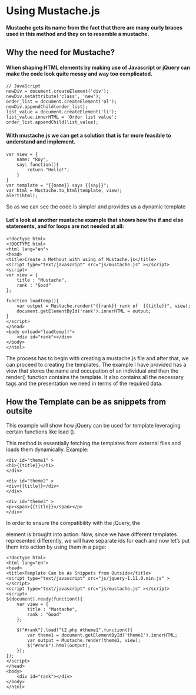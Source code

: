 # Using Mustache.js

#### Mustache gets its name from the fact that there are many curly braces used in this method and they on to resemble a mustache.

## Why the need for Mustache?

#### When shaping HTML elements by making use of Javascript or jQuery can make the code look quite messy and way too complicated.
```
// JavaScript
newDiv = document.createElement('div');
newDiv.setAttribute('class', 'new');
order_list = document.createElement('ol');
newDiv.appendChild(order_list);
list_value = document.createElement('li');
list_value.innerHTML = 'Order list value';
order_list.appendChild(list_value);
```

#### With mustache.js we can get a solution that is far more feasible to understand and implement.
```
var view = {
    name: "Roy",
    say: function(){
        return "Hello!";
    }
}
var template = "{{name}} says {{say}}";
var html = Mustache.to_html(template, view);
alert(html);
```

So as we can see the code is simpler and provides us a dynamic template


#### Let's look at another mustache example that shows how the if and else statements, and for loops are not needed at all:

```
<!doctype html>
<!DOCTYPE html>
<html lang="en">
<head>
<title>Create a Methout with using of Mustache.js</title>
<script type="text/javascript" src="js/mustache.js" ></script>
<script>
var view = {
    title : "Mustache",
    rank : "Good"
};

function loadtemp(){
    var output = Mustache.render("{{rank}} rank of  {{title}}", view);
    document.getElementById('rank').innerHTML = output;
}
</script>
</head>
<body onload="loadtemp()">
    <div id="rank"></div>
</body>
</html>
```
The process has to begin with creating a mustache.js file and after that, we can proceed to creating the templates. The example I have provided has a view that stores the name and occupation of an individual and then the render() function contains the template. It also contains all the necessary tags and the presentation we need in terms of the required data.


## How the Template can be as snippets from outsite

This example will show how jQuery can be used for template leveraging certain functions like load ().

This method is essentially fetching the templates from external files and loads them dynamically. Example:

```
<div id="theme1" >
<h1>{{title}}</h1>
</div>

<div id="theme2" >
<div>{{title}}</div>
</div>

<div id="theme3" >
<p><span>{{title}}</span></p>
</div>
```

In order to ensure the compatibility with the jQuery, the <div> element is brought into action. Now, since we have different templates represented differently, we will have separate ids for each and now let’s put them into action by using them in a page:

```
<!doctype html>
<html lang="en">
<head>
<title>Template Can be As Snippets from Outside</title>
<script type="text/javascript" src="js/jquery-1.11.0.min.js" ></script>
<script type="text/javascript" src="js/mustache.js" ></script>
<script>
$(document).ready(function(){
    var view = {
        title : "Mustache",
        rank : "Good"
    };

    $("#rank").load("t2.php #theme1",function(){
        var theme1 = document.getElementById('theme1').innerHTML;
        var output = Mustache.render(theme1, view);
        $("#rank").html(output);
    });
});
</script>
</head>
<body>
    <div id="rank"></div>
</body>
</html>
```
